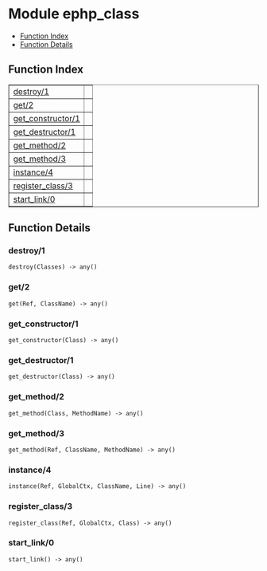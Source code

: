 

# Module ephp_class #
* [Function Index](#index)
* [Function Details](#functions)


<a name="index"></a>

## Function Index ##


<table width="100%" border="1" cellspacing="0" cellpadding="2" summary="function index"><tr><td valign="top"><a href="#destroy-1">destroy/1</a></td><td></td></tr><tr><td valign="top"><a href="#get-2">get/2</a></td><td></td></tr><tr><td valign="top"><a href="#get_constructor-1">get_constructor/1</a></td><td></td></tr><tr><td valign="top"><a href="#get_destructor-1">get_destructor/1</a></td><td></td></tr><tr><td valign="top"><a href="#get_method-2">get_method/2</a></td><td></td></tr><tr><td valign="top"><a href="#get_method-3">get_method/3</a></td><td></td></tr><tr><td valign="top"><a href="#instance-4">instance/4</a></td><td></td></tr><tr><td valign="top"><a href="#register_class-3">register_class/3</a></td><td></td></tr><tr><td valign="top"><a href="#start_link-0">start_link/0</a></td><td></td></tr></table>


<a name="functions"></a>

## Function Details ##

<a name="destroy-1"></a>

### destroy/1 ###

`destroy(Classes) -> any()`


<a name="get-2"></a>

### get/2 ###

`get(Ref, ClassName) -> any()`


<a name="get_constructor-1"></a>

### get_constructor/1 ###

`get_constructor(Class) -> any()`


<a name="get_destructor-1"></a>

### get_destructor/1 ###

`get_destructor(Class) -> any()`


<a name="get_method-2"></a>

### get_method/2 ###

`get_method(Class, MethodName) -> any()`


<a name="get_method-3"></a>

### get_method/3 ###

`get_method(Ref, ClassName, MethodName) -> any()`


<a name="instance-4"></a>

### instance/4 ###

`instance(Ref, GlobalCtx, ClassName, Line) -> any()`


<a name="register_class-3"></a>

### register_class/3 ###

`register_class(Ref, GlobalCtx, Class) -> any()`


<a name="start_link-0"></a>

### start_link/0 ###

`start_link() -> any()`


